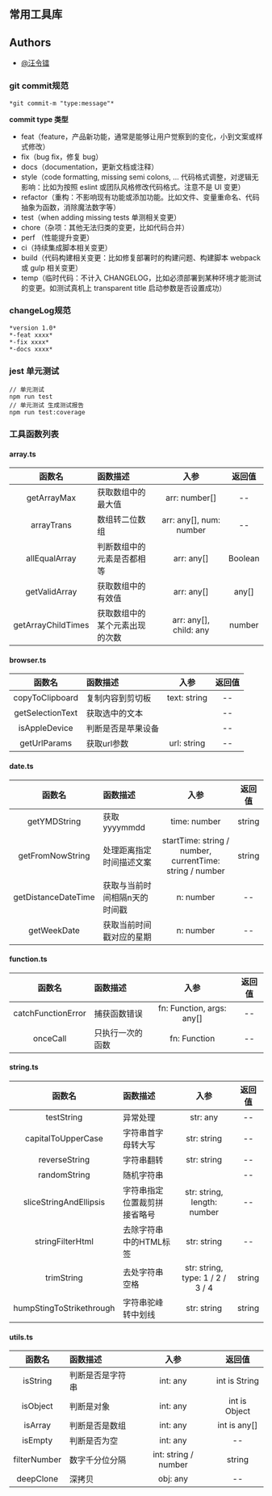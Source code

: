 ## 常用工具库
## Authors

- [@汪令镭](https://github.com/wanglinglei/wanglinglei)


### git commit规范
    *git commit-m "type:message"*
**commit type 类型**
  - feat（feature，产品新功能，通常是能够让用户觉察到的变化，小到文案或样式修改）
  - fix（bug fix，修复 bug）
  - docs（documentation，更新文档或注释）
  - style（code formatting, missing semi colons, … 代码格式调整，对逻辑无影响：比如为按照 eslint 或团队风格修改代码格式。注意不是 UI 变更）
  - refactor（重构：不影响现有功能或添加功能。比如文件、变量重命名、代码抽象为函数，消除魔法数字等）
  - test（when adding missing tests 单测相关变更）
  - chore（杂项：其他无法归类的变更，比如代码合并）
  - perf （性能提升变更）
  - ci（持续集成脚本相关变更）
  - build（代码构建相关变更：比如修复部署时的构建问题、构建脚本 webpack 或 gulp 相关变更）
  - temp（临时代码：不计入 CHANGELOG，比如必须部署到某种环境才能测试的变更。如测试真机上 transparent title 启动参数是否设置成功）


### changeLog规范
    *version 1.0*
    *-feat xxxx*
    *-fix xxxx*
    *-docs xxxx*



### jest 单元测试
```
// 单元测试
npm run test
// 单元测试 生成测试报告
npm run test:coverage
```
### 工具函数列表
#### array.ts 
 | 函数名 | 函数描述|入参|返回值| 
 |:----:|:----|:----:|:----:|
|getArrayMax| 获取数组中的最大值|arr: number[]|--|
|arrayTrans| 数组转二位数组|arr: any[], num: number|--|
|allEqualArray| 判断数组中的元素是否都相等|arr: any[]|Boolean|
|getValidArray| 获取数组中的有效值|arr: any[]|any[]|
|getArrayChildTimes| 获取数组中的某个元素出现的次数|arr: any[], child: any|number|
#### browser.ts 
 | 函数名 | 函数描述|入参|返回值| 
 |:----:|:----|:----:|:----:|
|copyToClipboard| 复制内容到剪切板|text: string|--|
|getSelectionText| 获取选中的文本||--|
|isAppleDevice| 判断是否是苹果设备||--|
|getUrlParams| 获取url参数|url: string|--|
#### date.ts 
 | 函数名 | 函数描述|入参|返回值| 
 |:----:|:----|:----:|:----:|
|getYMDString| 获取yyyymmdd|time: number|string|
|getFromNowString| 处理距离指定时间描述文案|startTime: string / number, currentTime: string / number|string|
|getDistanceDateTime| 获取与当前时间相隔n天的时间戳|n: number|--|
|getWeekDate| 获取当前时间戳对应的星期|n: number|--|
#### function.ts 
 | 函数名 | 函数描述|入参|返回值| 
 |:----:|:----|:----:|:----:|
|catchFunctionError| 捕获函数错误|fn: Function, args: any[]|--|
|onceCall| 只执行一次的函数|fn: Function|--|
#### string.ts 
 | 函数名 | 函数描述|入参|返回值| 
 |:----:|:----|:----:|:----:|
|testString| 异常处理|str: any|--|
|capitalToUpperCase| 字符串首字母转大写|str: string|--|
|reverseString| 字符串翻转|str: string|--|
|randomString| 随机字符串||--|
|sliceStringAndEllipsis| 字符串指定位置裁剪拼接省略号|str: string, length: number|--|
|stringFilterHtml| 去除字符串中的HTML标签|str: string|--|
|trimString| 去处字符串空格|str: string, type: 1 / 2 / 3 / 4|string|
|humpStingToStrikethrough| 字符串驼峰转中划线|str: string|string|
#### utils.ts 
 | 函数名 | 函数描述|入参|返回值| 
 |:----:|:----|:----:|:----:|
|isString| 判断是否是字符串|int: any|int is String|
|isObject| 判断是对象|int: any|int is Object|
|isArray| 判断是否是数组|int: any|int is any[]|
|isEmpty| 判断是否为空|int: any|--|
|filterNumber|数字千分位分隔|int: string / number|string|
|deepClone| 深拷贝|obj: any|--|
